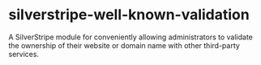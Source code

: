 # silverstripe-well-known-validation
A SilverStripe module for conveniently allowing administrators to validate the ownership of their website or domain name with other third-party services.
